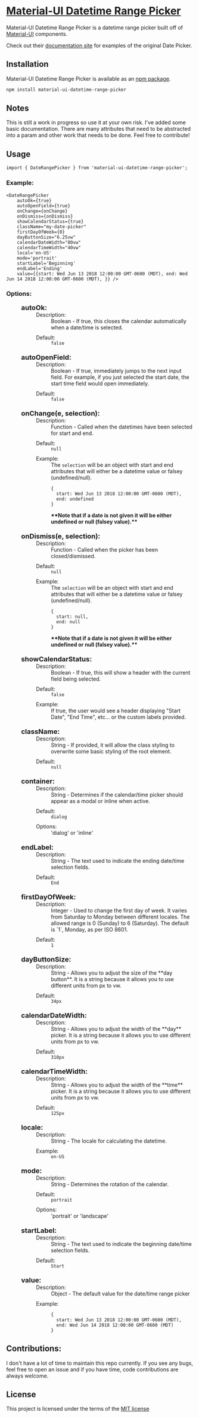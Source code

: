 <style>
  .attribute {
      margin-left: 40px;
      margin-bottom: 20px;
  }
  .attribute > .header {
      font-weight: bold;
      font-size: 18px;
  }
  .attribute > .content {
      margin-left: 40px;
  }
  .add-margin {
      margin-left: 40px;
      margin-bottom: 10px;
  }
</style>

# [Material-UI Datetime Range Picker](http://v0.material-ui.com/)

Material-UI Datetime Range Picker is a datetime range picker built off of [Material-UI](http://v0.material-ui.com/) components.

Check out their [documentation site](http://v0.material-ui.com/) for examples of the original Date Picker.

## Installation

Material-UI Datetime Range Picker is available as an [npm package](https://www.npmjs.org/package/material-ui-datetime-range-picker).

```sh
npm install material-ui-datetime-range-picker
```

## Notes

This is still a work in progress so use it at your own risk. I've added some basic documentation. There are many attributes that need to be abstracted into a param and other work that needs to be done. Feel free to contribute!

## Usage

`import { DateRangePicker } from 'material-ui-datetime-range-picker';`

### Example:
```
<DateRangePicker
    autoOk={true}
    autoOpenField={true}
    onChange={onChange}
    onDismiss={onDismiss}
    showCalendarStatus={true}
    className="my-date-picker"
    firstDayOfWeek={0}
    dayButtonSize="6.25vw"
    calendarDateWidth="80vw"
    calendarTimeWidth="40vw"
    local='en-US'
    mode='portrait'
    startLabel='Beginning'
    endLabel='Ending'
    value={{start: Wed Jun 13 2018 12:00:00 GMT-0600 (MDT), end: Wed Jun 14 2018 12:00:00 GMT-0600 (MDT), }} />
```

### Options:

<div class="attribute">
  <div class="header">autoOk:</div>
  <div class="content">
    <div>Description:</div>
    <div class="add-margin">
      Boolean - If true, this closes the calendar automatically when a date/time is selected.
    </div>
    <div>Default:</div>
    <div class="add-margin"><code>false</code></div>
  </div>
</div>
<div class="attribute">
  <div class="header">autoOpenField:</div>
  <div class="content">
    <div>Description:</div>
    <div class="add-margin">
      Boolean - If true, immediately jumps to the next input field. For example, if you just selected the start date, the start time field would open immediately.
    </div>
    <div>Default:</div>
    <div class="add-margin"><code>false</code></div>
  </div>
</div>
<div class="attribute">
  <div class="header">onChange(e, selection):</div>
  <div class="content">
    <div>Description:</div>
    <div class="add-margin">
      Function - Called when the datetimes have been selected for start and end.
    </div>
    <div>Default:</div>
    <div class="add-margin"><code>null</code></div>
    <div>Example:</div>
    <div class="add-margin">
      The <code>selection</code> will be an object with start and end attributes that will either be a datetime value or falsey (undefined/null).
    </div>
    <div class="add-margin">
<pre><code>{
  start: Wed Jun 13 2018 12:00:00 GMT-0600 (MDT),
  end: undefined
}</code></pre>
        <strong>**Note that if a date is not given it will be either undefined or null (falsey value).**</strong>
    </div>
  </div>
</div>
<div class="attribute">
  <div class="header">onDismiss(e, selection):</div>
  <div class="content">
    <div>Description:</div>
    <div class="add-margin">
      Function - Called when the picker has been closed/dismissed.
    </div>
    <div>Default:</div>
    <div class="add-margin"><code>null</code></div>
    <div>Example:</div>
    <div class="add-margin">
      The <code>selection</code> will be an object with start and end attributes that will either be a datetime value or falsey (undefined/null).
    </div>
    <div class="add-margin">
<pre><code>{
  start: null,
  end: null
}</code></pre>
        <strong>**Note that if a date is not given it will be either undefined or null (falsey value).**</strong>
    </div>
  </div>
</div>
<div class="attribute">
  <div class="header">showCalendarStatus:</div>
  <div class="content">
    <div>Description:</div>
    <div class="add-margin">
      Boolean - If true, this will show a header with the current field being selected.
    </div>
    <div>Default:</div>
    <div class="add-margin"><code>false</code></div>
    <div>Example:</div>
    <div class="add-margin">
      If true, the user would see a header displaying "Start Date", "End Time", etc... or the custom labels provided.
    </div>
  </div>
</div>
<div class="attribute">
  <div class="header">className:</div>
  <div class="content">
    <div>Description:</div>
    <div class="add-margin">
      String - If provided, it will allow the class styling to overwrite some basic styling of the root element.
    </div>
    <div>Default:</div>
    <div class="add-margin"><code>null</code></div>
  </div>
</div>
<div class="attribute">
  <div class="header">container:</div>
  <div class="content">
    <div>Description:</div>
    <div class="add-margin">
      String - Determines if the calendar/time picker should appear as a modal or inline when active.
    </div>
    <div>Default:</div>
    <div class="add-margin"><code>dialog</code></div>
    <div>Options:</div>
    <div class="add-margin">'dialog' or 'inline'</div>
  </div>
</div>
<div class="attribute">
  <div class="header">endLabel:</div>
  <div class="content">
    <div>Description:</div>
    <div class="add-margin">
      String - The text used to indicate the ending date/time selection fields.
    </div>
    <div>Default:</div>
    <div class="add-margin"><code>End</code></div>
  </div>
</div>
<div class="attribute">
  <div class="header">firstDayOfWeek:</div>
  <div class="content">
    <div>Description:</div>
    <div class="add-margin">
      Integer - Used to change the first day of week. It varies from Saturday to Monday between different locales. The allowed range is 0 (Sunday) to 6 (Saturday). The default is `1`, Monday, as per ISO 8601.
    </div>
    <div>Default:</div>
    <div class="add-margin"><code>1</code></div>
  </div>
</div>
<div class="attribute">
  <div class="header">dayButtonSize:</div>
  <div class="content">
    <div>Description:</div>
    <div class="add-margin">
      String - Allows you to adjust the size of the **day button**. It is a string because it allows you to use different units from px to vw.
    </div>
    <div>Default:</div>
    <div class="add-margin"><code>34px</code></div>
  </div>
</div>
<div class="attribute">
  <div class="header">calendarDateWidth:</div>
  <div class="content">
    <div>Description:</div>
    <div class="add-margin">
      String - Allows you to adjust the width of the **day** picker. It is a string because it allows you to use different units from px to vw.
    </div>
    <div>Default:</div>
    <div class="add-margin"><code>310px</code></div>
  </div>
</div>
<div class="attribute">
  <div class="header">calendarTimeWidth:</div>
  <div class="content">
    <div>Description:</div>
    <div class="add-margin">
      String - Allows you to adjust the width of the **time** picker. It is a string because it allows you to use different units from px to vw.
    </div>
    <div>Default:</div>
    <div class="add-margin"><code>125px</code></div>
  </div>
</div>
<div class="attribute">
  <div class="header">locale:</div>
  <div class="content">
    <div>Description:</div>
    <div class="add-margin">
      String - The locale for calculating the datetime.
    </div>
    <div>Example:</div>
    <div class="add-margin"><code>en-US</code></div>
  </div>
</div>
<div class="attribute">
  <div class="header">mode:</div>
  <div class="content">
    <div>Description:</div>
    <div class="add-margin">
      String - Determines the rotation of the calendar.
    </div>
    <div>Default:</div>
    <div class="add-margin"><code>portrait</code></div>
    <div>Options:</div>
    <div class="add-margin">'portrait' or 'landscape'</div>
  </div>
</div>
<div class="attribute">
  <div class="header">startLabel:</div>
  <div class="content">
    <div>Description:</div>
    <div class="add-margin">
      String - The text used to indicate the beginning date/time selection fields.
    </div>
    <div>Default:</div>
    <div class="add-margin"><code>Start</code></div>
  </div>
</div>
<div class="attribute">
  <div class="header">value:</div>
  <div class="content">
    <div>Description:</div>
    <div class="add-margin">
      Object - The default value for the date/time range picker
    </div>
    <div>Example:</div>
    <div class="add-margin">
<pre><code>{
  start: Wed Jun 13 2018 12:00:00 GMT-0600 (MDT),
  end: Wed Jun 14 2018 12:00:00 GMT-0600 (MDT)
}</code></pre>
    </div>
  </div>
</div>

## Contributions:

I don't have a lot of time to maintain this repo currently. If you see any bugs, feel free to open an issue and if you have time, code contributions are always welcome.

## License
This project is licensed under the terms of the
[MIT license](https://github.com/jkslyby/material-ui-datetime-range-picker/blob/master/LICENSE)
